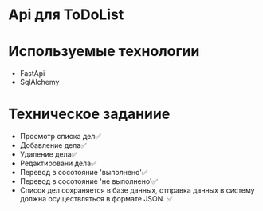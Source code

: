 # Api для ToDoList
# Используемые технологии
- FastApi
- SqlAlchemy
# Техническое заданиие 
- Просмотр списка дел✅
- Добавление дела✅
- Удаление дела✅
- Редактировани дела✅
- Перевод в сосотояние 'выполнено'✅
- Перевод в сосотояние 'не выполнено'✅
- Список дел сохраняется в базе данных, отправка данных в систему должна осуществляться в формате JSON. ✅
